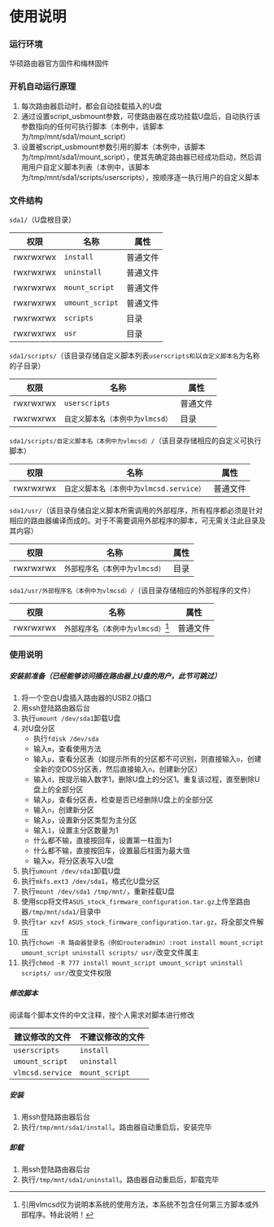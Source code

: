 # 使用说明

### 运行环境

华硕路由器官方固件和梅林固件

### 开机自动运行原理

1. 每次路由器启动时，都会自动挂载插入的U盘
2. 通过设置script_usbmount参数，可使路由器在成功挂载U盘后，自动执行该参数指向的任何可执行脚本（本例中，该脚本为/tmp/mnt/sda1/mount_script）
3. 设置被script_usbmount参数引用的脚本（本例中，该脚本为/tmp/mnt/sda1/mount_script），使其先确定路由器已经成功启动，然后调用用户自定义脚本列表（本例中，该脚本为/tmp/mnt/sda1/scripts/userscripts），按顺序逐一执行用户的自定义脚本

### 文件结构

`sda1/`（U盘根目录）

| 权限      | 名称            | 属性     |
| --------- | --------------- | -------- |
| rwxrwxrwx | `install`       | 普通文件 |
| rwxrwxrwx | `uninstall`     | 普通文件 |
| rwxrwxrwx | `mount_script`  | 普通文件 |
| rwxrwxrwx | `umount_script` | 普通文件 |
| rwxrwxrwx | `scripts`       | 目录     |
| rwxrwxrwx | `usr`           | 目录     |

`sda1/scripts/`（该目录存储自定义脚本列表`userscripts和`以`自定义脚本名`为名称的子目录）

| 权限      | 名称                             | 属性     |
| --------- | -------------------------------- | -------- |
| rwxrwxrwx | `userscripts`                    | 普通文件 |
| rwxrwxrwx | `自定义脚本名（本例中为vlmcsd）` | 目录     |

`sda1/scripts/自定义脚本名（本例中为vlmcsd）/`（该目录存储相应的自定义可执行脚本）

| 权限      | 名称                                     | 属性     |
| --------- | ---------------------------------------- | -------- |
| rwxrwxrwx | `自定义脚本名（本例中为vlmcsd.service）` | 普通文件 |

`sda1/usr/`（该目录存储自定义脚本所需调用的外部程序，所有程序都必须是针对相应的路由器编译而成的。对于不需要调用外部程序的脚本，可无需关注此目录及其内容）

| 权限      | 名称                           | 属性 |
| --------- | ------------------------------ | ---- |
| rwxrwxrwx | `外部程序名（本例中为vlmcsd）` | 目录 |

`sda1/usr/外部程序名（本例中为vlmcsd）/`（该目录存储相应的外部程序的文件）

| 权限      | 名称                               | 属性     |
| --------- | ---------------------------------- | -------- |
| rwxrwxrwx | `外部程序名（本例中为vlmcsd）`[^1] | 普通文件 |

### 使用说明

##### 安装前准备（已经能够访问插在路由器上U盘的用户，此节可跳过）

1. 将一个空白U盘插入路由器的USB2.0插口
2. 用ssh登陆路由器后台
3. 执行`umount /dev/sda1`卸载U盘
4. 对U盘分区
   - 执行`fdisk /dev/sda`
   - 输入`m`，查看使用方法
   - 输入`p`，查看分区表（如提示所有的分区都不可识别，则直接输入`o`，创建全新的空DOS分区表，然后直接输入`n`，创建新分区）
   - 输入`d`，按提示输入数字1，删除U盘上的分区1。重复该过程，直至删除U盘上的全部分区
   - 输入`p`，查看分区表，检查是否已经删除U盘上的全部分区
   - 输入`n`，创建新分区
   - 输入`p`，设置新分区类型为主分区
   - 输入`1`，设置主分区数量为1
   - 什么都不输，直接按回车，设置第一柱面为1
   - 什么都不输，直接按回车，设置最后柱面为最大值
   - 输入`w`，将分区表写入U盘
5. 执行`umount /dev/sda1`卸载U盘
6. 执行`mkfs.ext3 /dev/sda1`，格式化U盘分区
7. 执行`mount /dev/sda1 /tmp/mnt/`，重新挂载U盘
8. 使用scp将文件`ASUS_stock_firmware_configuration.tar.gz`上传至路由器`/tmp/mnt/sda1/`目录中
9. 执行`tar xzvf ASUS_stock_firmware_configuration.tar.gz`，将全部文件解压
10. 执行`chown -R 路由器登录名（例如routeradmin）:root install mount_script umount_script uninstall scripts/ usr/`改变文件属主
11. 执行`chmod -R 777 install mount_script umount_script uninstall scripts/ usr/`改变文件权限

##### 修改脚本

阅读每个脚本文件的中文注释，按个人需求对脚本进行修改

| 建议修改的文件   | 不建议修改的文件 |
| ---------------- | ---------------- |
| `userscripts`    | `install`        |
| `umount_script`  | `uninstall`      |
| `vlmcsd.service` | `mount_script`   |

##### 安装

1. 用ssh登陆路由器后台
2. 执行`/tmp/mnt/sda1/install`。路由器自动重启后，安装完毕

##### 卸载

1. 用ssh登陆路由器后台
2. 执行`/tmp/mnt/sda1/uninstall`。路由器自动重启后，卸载完毕



[^1]: 引用vlmcsd仅为说明本系统的使用方法，本系统不包含任何第三方脚本或外部程序。特此说明！
